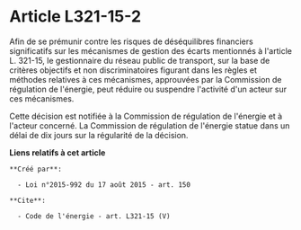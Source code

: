 # Article L321-15-2

Afin de se prémunir contre les risques de déséquilibres financiers significatifs sur les mécanismes de gestion des écarts
mentionnés à l'article L. 321-15, le gestionnaire du réseau public de transport, sur la base de critères objectifs et non
discriminatoires figurant dans les règles et méthodes relatives à ces mécanismes, approuvées par la Commission de régulation
de l'énergie, peut réduire ou suspendre l'activité d'un acteur sur ces mécanismes. 

Cette décision est notifiée à la Commission de régulation de l'énergie et à l'acteur concerné. La Commission de régulation de
l'énergie statue dans un délai de dix jours sur la régularité de la décision.

**Liens relatifs à cet article**

	**Créé par**:

	  - Loi n°2015-992 du 17 août 2015 - art. 150

	**Cite**:

	  - Code de l'énergie - art. L321-15 (V)
